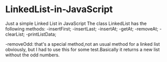 # LinkedList-in-JavaScript
Just a simple Linked List in JavaScript
The class LinkedList has the following methods:
-insertFirst;
-insertLast;
-insertAt;
-getAt;
-removeAt;
-clearList;
-printListData;

-removeOdd: that's a special method,not an usual method for a linked list obviously, 
but I had to use this for some test.Basically it returns a new list without the odd numbers.
